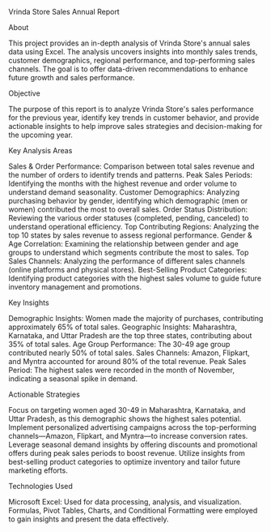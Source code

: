 Vrinda Store Sales Annual Report

About

This project provides an in-depth analysis of Vrinda Store's annual sales data using Excel. The analysis uncovers insights into monthly sales trends, customer demographics, regional performance, and top-performing sales channels. The goal is to offer data-driven recommendations to enhance future growth and sales performance.

Objective

The purpose of this report is to analyze Vrinda Store's sales performance for the previous year, identify key trends in customer behavior, and provide actionable insights to help improve sales strategies and decision-making for the upcoming year.

Key Analysis Areas

Sales & Order Performance: Comparison between total sales revenue and the number of orders to identify trends and patterns.
Peak Sales Periods: Identifying the months with the highest revenue and order volume to understand demand seasonality.
Customer Demographics: Analyzing purchasing behavior by gender, identifying which demographic (men or women) contributed the most to overall sales.
Order Status Distribution: Reviewing the various order statuses (completed, pending, canceled) to understand operational efficiency.
Top Contributing Regions: Analyzing the top 10 states by sales revenue to assess regional performance.
Gender & Age Correlation: Examining the relationship between gender and age groups to understand which segments contribute the most to sales.
Top Sales Channels: Analyzing the performance of different sales channels (online platforms and physical stores).
Best-Selling Product Categories: Identifying product categories with the highest sales volume to guide future inventory management and promotions.

Key Insights

Demographic Insights: Women made the majority of purchases, contributing approximately 65% of total sales.
Geographic Insights: Maharashtra, Karnataka, and Uttar Pradesh are the top three states, contributing about 35% of total sales.
Age Group Performance: The 30-49 age group contributed nearly 50% of total sales.
Sales Channels: Amazon, Flipkart, and Myntra accounted for around 80% of the total revenue.
Peak Sales Period: The highest sales were recorded in the month of November, indicating a seasonal spike in demand.

Actionable Strategies

Focus on targeting women aged 30-49 in Maharashtra, Karnataka, and Uttar Pradesh, as this demographic shows the highest sales potential.
Implement personalized advertising campaigns across the top-performing channels—Amazon, Flipkart, and Myntra—to increase conversion rates.
Leverage seasonal demand insights by offering discounts and promotional offers during peak sales periods to boost revenue.
Utilize insights from best-selling product categories to optimize inventory and tailor future marketing efforts.

Technologies Used

Microsoft Excel: Used for data processing, analysis, and visualization.
Formulas, Pivot Tables, Charts, and Conditional Formatting were employed to gain insights and present the data effectively.
